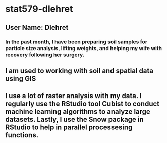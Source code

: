 # stat579-dlehret
## **User Name**: Dlehret
### In the past month, I have been preparing soil samples for particle size analysis, lifting weights, and helping my wife with recovery following her surgery.
## I am used to working with soil and spatial data using GIS
## I use a lot of raster analysis with my data. I regularly use the RStudio tool **Cubist** to conduct machine learning algorithms to analyze large datasets. Lastly, I use the **Snow** package in RStudio to help in parallel processesing functions. 

